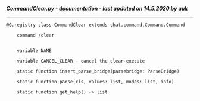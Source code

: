 ***CommandClear.py - documentation - last updated on 14.5.2020 by uuk***
___

    @G.registry class CommandClear extends chat.command.Command.Command
        
        command /clear


        variable NAME

        variable CANCEL_CLEAR - cancel the clear-execute

        static function insert_parse_bridge(parsebridge: ParseBridge)

        static function parse(cls, values: list, modes: list, info)

        static function get_help() -> list